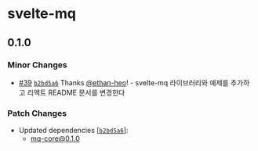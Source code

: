 # svelte-mq

## 0.1.0

### Minor Changes

- [#39](https://github.com/ethan-heo/mq/pull/39) [`b2bd5a6`](https://github.com/ethan-heo/mq/commit/b2bd5a64507d03204f6c8f35363914afec15ae04) Thanks [@ethan-heo](https://github.com/ethan-heo)! - svelte-mq 라이브러리와 예제를 추가하고 리액트 README 문서를 변경한다

### Patch Changes

- Updated dependencies [[`b2bd5a6`](https://github.com/ethan-heo/mq/commit/b2bd5a64507d03204f6c8f35363914afec15ae04)]:
    - mq-core@0.1.0
